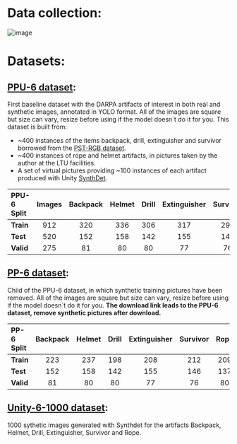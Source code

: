# Data collection:
![image](https://user-images.githubusercontent.com/63670587/123279853-8bfcfe80-d508-11eb-8eda-7818f8026efb.png)


# Datasets:  
## [PPU-6 dataset](https://drive.google.com/file/d/1D-oBYlsD2c4dWnMyhtav1_mYnqfNK-ep/view?usp=sharing):  
First baseline dataset with the DARPA artifacts of interest in both real and synthetic images, annotated in YOLO format. All of the images are square but size can vary, resize before using if the model doesn´t do it for you. This dataset is built from:
  - ~400 instances of the items backpack, drill, extinguisher and survivor borrowed from the [PST-RGB dataset](https://github.com/ShreyasSkandanS/pst900_thermal_rgb).
  - ~400 instances of rope and helmet artifacts, in pictures taken by the author at the LTU facilities. 
  - A set of virtual pictures providing ~100 instances of each artifact produced with Unity [SynthDet](https://github.com/Unity-Technologies/SynthDet).
 

| **PPU-6 Split** | Images   | Backpack | Helmet | Drill | Extinguisher | Survivor | Rope |  
|:------          |:-------: |:-------: |:-----: |:-----:|:------------:|:--------:|:----:| 
| **Train**       | 912      | 320      | 336    | 306   | 317          |  295     | 309  |  
| **Test**        | 520      | 152      | 158    | 142   | 155          | 146      | 137  |  
| **Valid**       | 275      | 81       | 80     | 80    | 77           | 76       | 80   |  



## [PP-6 dataset](https://drive.google.com/file/d/1D-oBYlsD2c4dWnMyhtav1_mYnqfNK-ep/view?usp=sharing): 
Child of the PPU-6 dataset, in which synthetic training pictures have been removed. All of the images are square but size can vary, resize before using if the model doesn´t do it for you. **The download link leads to the PPU-6 dataset, remove synthetic pictures after download.**

| **PP-6 Split**   | Backpack | Helmet | Drill | Extinguisher | Survivor | Rope |  
|:------           |:-------: |:-----: |:-----:|:------------:|:--------:|:----:| 
| **Train**        | 223      | 237    | 198   | 208          |  212     | 209  |  
| **Test**         | 152      | 158    | 142   | 155          | 146      | 137  |  
| **Valid**        | 81       | 80     | 80    | 77           | 76       | 80   |  



## [Unity-6-1000 dataset](https://drive.google.com/file/d/1jViuZrzWHTOIWU8SYt8pWVQY3mgi9aYC/view?usp=sharing): 
1000 sythetic images generated with Synthdet for the artifacts Backpack, Helmet, Drill, Extinguisher, Survivor and Rope.
